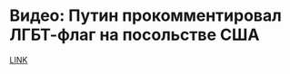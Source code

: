 # Видео: Путин прокомментировал ЛГБТ-флаг на посольстве США



[LINK](https://varlamov.ru/3949535.html)